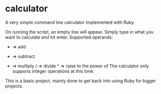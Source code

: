 # calculator
A very simple command line calculator implemented with Ruby.

On running the script, an empty line will appear. Simply type in what you want to calculate and hit enter.
Supported operands:
  + => add
  - => subtract
  * => multiply
  / => divide
  ^ => raise to the power of
The calculator only supports integer operations at this time.

This is a basic project, mainly done to get back into using Ruby for bigger projects.
